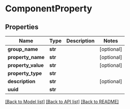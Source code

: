 # ComponentProperty

## Properties
Name | Type | Description | Notes
------------ | ------------- | ------------- | -------------
**group_name** | **str** |  | [optional] 
**property_name** | **str** |  | [optional] 
**property_value** | **str** |  | [optional] 
**property_type** | **str** |  | 
**description** | **str** |  | [optional] 
**uuid** | **str** |  | 

[[Back to Model list]](../README.md#documentation-for-models) [[Back to API list]](../README.md#documentation-for-api-endpoints) [[Back to README]](../README.md)

